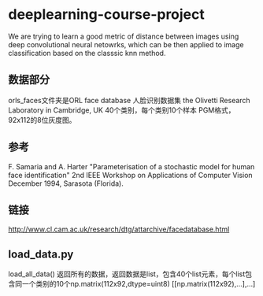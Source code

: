 # deeplearning-course-project
We are trying to learn a good metric of distance between images using deep convolutional neural netowrks, 
which can be then applied to image classification based on the classsic knn method.

## 数据部分
orls_faces文件夹是ORL face database 人脸识别数据集 
the Olivetti Research Laboratory in Cambridge, UK
40个类别，每个类别10个样本
PGM格式，92x112的8位灰度图。

## 参考
 F. Samaria and A. Harter 
  "Parameterisation of a stochastic model for human face identification"
  2nd IEEE Workshop on Applications of Computer Vision
  December 1994, Sarasota (Florida).

## 链接
http://www.cl.cam.ac.uk/research/dtg/attarchive/facedatabase.html

## load_data.py
load_all_data() 返回所有的数据，返回数据是list，包含40个list元素，每个list包含同一个类别的10个np.matrix(112x92,dtype=uint8)
[[np.matrix(112x92),...],...]
